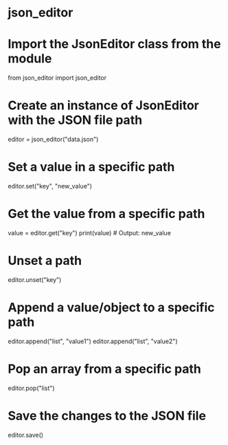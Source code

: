 # json_editor

# Import the JsonEditor class from the module
from json_editor import json_editor

# Create an instance of JsonEditor with the JSON file path
editor = json_editor("data.json")

# Set a value in a specific path
editor.set("key", "new_value")

# Get the value from a specific path
value = editor.get("key")
print(value)  # Output: new_value

# Unset a path
editor.unset("key")

# Append a value/object to a specific path
editor.append("list", "value1")
editor.append("list", "value2")

# Pop an array from a specific path
editor.pop("list")

# Save the changes to the JSON file
editor.save()
